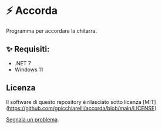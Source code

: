 # ⚡ Accorda
Programma per accordare la chitarra.

## ✨ Requisiti:
- .NET 7 
- Windows 11

## Licenza
Il software di questo repository è rilasciato sotto licenza [MIT] (https://github.com/gpicchiarelli/accorda/blob/main/LICENSE)

[Segnala un problema](https://github.com/gpicchiarelli/accorda/issues).
